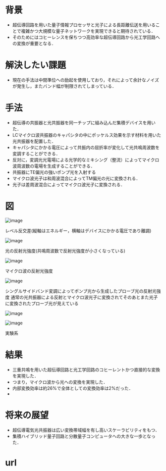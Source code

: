 # 背景
- 超伝導回路を用いた量子情報プロセッサと光子による長距離伝送を用いることで複雑かつ大規模な量子ネットワークを実現できると期待されている．
- そのためにはコヒーレンスを保ちつつ高効率な超伝導回路から光工学回路への変換が重要となる．
# 解決したい課題
- 現在の手法は中間準位への励起を使用しており，それによって余計なノイズが発生し，またバンド幅が制限されてしまっている．
# 手法
- 超伝導の共振器と光共振器を同一チップに組み込んだ集積デバイスを用いた．
- LCマイクロ波共振器のキャパシタの中にポッケルス効果を示す材料を用いた光共振器を配置した．
- キャパシタにかかる電圧によって共振内の屈折率が変化して光共鳴周波数を変調することができる．
- 反対に，変調光光電場による光学的なミキシング（整流）によってマイクロ波周波数の電場を生成することができる．
- 共振器にTE偏光の強いポンプ光を入射する
- マイクロ波光子は和周波混合によってTM偏光の光に変換される．
- 光子は差周波混合によってマイクロ波光子に変換される．
# 図
![image](https://github.com/katagiri2024/paper/assets/156789455/357dea0f-93ad-401f-8409-abd6212cd30a)

レベル反交差(縦軸はエネルギー，横軸はデバイスにかかる電圧であり離調)

![image](https://github.com/katagiri2024/paper/assets/156789455/3d1531d9-218f-4828-8941-8f04ed4558cc)

光の反射光強度(共鳴周波数で反射光強度が小さくなっている)

![image](https://github.com/katagiri2024/paper/assets/156789455/ddf1324a-5054-4783-bd48-2520d7713d3e)

マイクロ波の反射光強度

![image](https://github.com/katagiri2024/paper/assets/156789455/5e8d6afa-2c9d-45ba-b964-10da28a89c35)

シングルサイドバンド変調によってポンプ光から生成したプローブ光の反射光強度
通常の光共振器による反射とマイクロ波光子に変換されてそのあとまた光子に変換されたプローブ光が見えている

![image](https://github.com/katagiri2024/paper/assets/156789455/821b3d9e-4442-4f40-8dd3-f0ad098d4771)


![image](https://github.com/katagiri2024/paper/assets/156789455/a86b9ef6-56bc-44b9-aae8-0a491b84a699)

実験系

# 結果
- 三重共鳴を用いた超伝導回路と光工学回路のコヒーレントかつ直接的な変換を実現した．
- つまり，マイクロ波から光への変換を実現した．
- 内部変換効率は約26%で全体としての変換効率は2%だった．
- 
# 将来の展望
- 超伝導電気光共振器は広い変換帯域幅を有し高いスケーラビリティをもつ．
- 集積ハイブリッド量子回路と分散量子コンピュータへの大きな一歩となった．
# url
